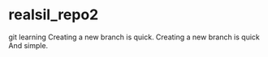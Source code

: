 # realsil_repo2
git learning
Creating a new branch is quick.
Creating a new branch is quick And simple.
